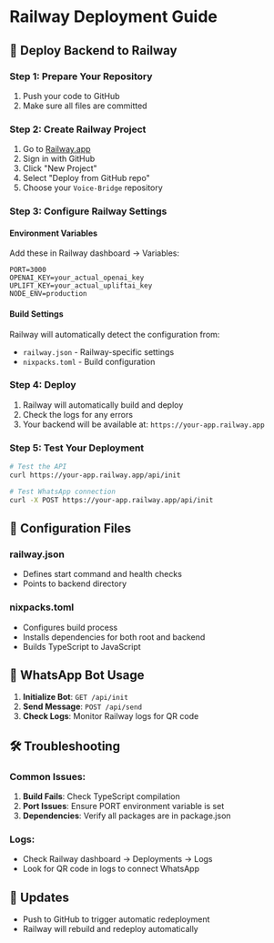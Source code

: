 # Railway Deployment Guide

## 🚀 Deploy Backend to Railway

### Step 1: Prepare Your Repository
1. Push your code to GitHub
2. Make sure all files are committed

### Step 2: Create Railway Project
1. Go to [Railway.app](https://railway.app)
2. Sign in with GitHub
3. Click "New Project"
4. Select "Deploy from GitHub repo"
5. Choose your `Voice-Bridge` repository

### Step 3: Configure Railway Settings

#### Environment Variables
Add these in Railway dashboard → Variables:

```
PORT=3000
OPENAI_KEY=your_actual_openai_key
UPLIFT_KEY=your_actual_upliftai_key
NODE_ENV=production
```

#### Build Settings
Railway will automatically detect the configuration from:
- `railway.json` - Railway-specific settings
- `nixpacks.toml` - Build configuration

### Step 4: Deploy
1. Railway will automatically build and deploy
2. Check the logs for any errors
3. Your backend will be available at: `https://your-app.railway.app`

### Step 5: Test Your Deployment
```bash
# Test the API
curl https://your-app.railway.app/api/init

# Test WhatsApp connection
curl -X POST https://your-app.railway.app/api/init
```

## 🔧 Configuration Files

### railway.json
- Defines start command and health checks
- Points to backend directory

### nixpacks.toml
- Configures build process
- Installs dependencies for both root and backend
- Builds TypeScript to JavaScript

## 📱 WhatsApp Bot Usage

1. **Initialize Bot**: `GET /api/init`
2. **Send Message**: `POST /api/send`
3. **Check Logs**: Monitor Railway logs for QR code

## 🛠️ Troubleshooting

### Common Issues:
1. **Build Fails**: Check TypeScript compilation
2. **Port Issues**: Ensure PORT environment variable is set
3. **Dependencies**: Verify all packages are in package.json

### Logs:
- Check Railway dashboard → Deployments → Logs
- Look for QR code in logs to connect WhatsApp

## 🔄 Updates
- Push to GitHub to trigger automatic redeployment
- Railway will rebuild and redeploy automatically
